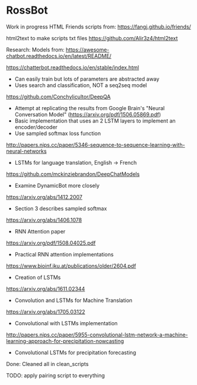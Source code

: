 # RossBot
Work in progress 
HTML Friends scripts from: https://fangj.github.io/friends/

html2text to make scripts txt files
https://github.com/Alir3z4/html2text

Research: 
Models from: https://awesome-chatbot.readthedocs.io/en/latest/README/

https://chatterbot.readthedocs.io/en/stable/index.html
- Can easily train but lots of parameters are abstracted away
- Uses search and classification, NOT a seq2seq model 

https://github.com/Conchylicultor/DeepQA
- Attempt at replicating the results from Google Brain's "Neural Conversation Model" (https://arxiv.org/pdf/1506.05869.pdf)
- Basic implementation that uses an 2 LSTM layers to implement an encoder/decoder
- Use sampled softmax loss function  

http://papers.nips.cc/paper/5346-sequence-to-sequence-learning-with-neural-networks
- LSTMs for language translation, English -> French

https://github.com/mckinziebrandon/DeepChatModels
- Examine DynamicBot more closely
 
https://arxiv.org/abs/1412.2007
- Section 3 describes sampled softmax

https://arxiv.org/abs/1406.1078
- RNN Attention paper

https://arxiv.org/pdf/1508.04025.pdf
- Practical RNN attention implementations 

https://www.bioinf.jku.at/publications/older/2604.pdf
- Creation of LSTMs

https://arxiv.org/abs/1611.02344
- Convolution and LSTMs for Machine Translation

https://arxiv.org/abs/1705.03122
- Convolutional with LSTMs implementation

http://papers.nips.cc/paper/5955-convolutional-lstm-network-a-machine-learning-approach-for-precipitation-nowcasting
- Convolutional LSTMs for precipitation forecasting

Done:
Cleaned all in clean_scripts

TODO:
apply pairing script to everything
